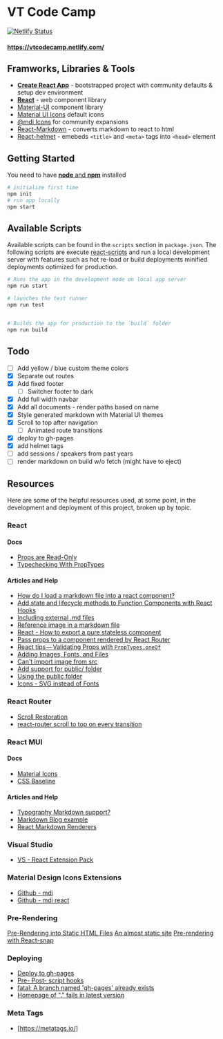 # VT Code Camp

[![Netlify Status](https://api.netlify.com/api/v1/badges/cc0bd8d8-26c8-47d7-bb64-ad0f218c0c99/deploy-status)](https://app.netlify.com/sites/vtcode-react/deploys)


#### https://vtcodecamp.netlify.com/



## Framworks, Libraries & Tools

* [**Create React App**](https://facebook.github.io/create-react-app/docs/getting-started) - bootstrapped project with community defaults & setup dev environment
* [**React**](https://reactjs.org/) - web component library
* [Material-UI](https://github.com/mui-org/material-ui) component library
* [Material UI Icons](https://material.io/tools/icons/?style=baseline) default icons
* [@mdi Icons](https://materialdesignicons.com/) for community expansions
* [React-Markdown](https://github.com/rexxars/react-markdown) - converts markdown to react to html
* [React-helmet](https://github.com/nfl/react-helmet) - emebeds `<title>` and `<meta>` tags into `<head>` element

## Getting Started

You need to have [**node** and **npm**](https://nodejs.org/en/) installed

```bash
# initialize first time
npm init
# run app locally
npm start
```

## Available Scripts

Available scripts can be found in the `scripts` section in `package.json`.  The following scripts are execute [react-scripts](https://www.npmjs.com/package/react-scripts) and run a local development server with features such as hot re-load or build deployments minified deployments optimized for production.

```bash
# Runs the app in the development mode on local app server
npm run start

# launches the test runner
npm run test


# Builds the app for production to the `build` folder
npm run build
```

## Todo

* [ ] Add yellow / blue custom theme colors
* [x] Separate out routes
* [x] Add fixed footer
  * [ ] Switcher footer to dark
* [x] Add full width navbar
* [x] Add all documents - render paths based on name
* [x] Style generated markdown with Material UI themes
* [x] Scroll to top after navigation
  * [ ] Animated route transitions
* [x] deploy to gh-pages
* [x] add helmet tags
* [ ] add sessions / speakers from past years
* [ ] render markdown on build w/o fetch (might have to eject)

## Resources

Here are some of the helpful resources used, at some point, in the development and deployment of this project, broken up by topic.

### React

#### Docs

* [Props are Read-Only](https://reactjs.org/docs/components-and-props.html#props-are-read-only)
* [Typechecking With PropTypes](https://reactjs.org/docs/typechecking-with-proptypes.html)

#### Articles and Help

* [How do I load a markdown file into a react component?](https://stackoverflow.com/a/51003410/1366033)
* [Add state and lifecycle methods to Function Components with React Hooks](https://itnext.io/add-state-and-lifecycle-methods-to-function-components-with-react-hooks-8e2bdc44d43d)
* [Including external .md files](https://github.com/rexxars/react-markdown/issues/76#issuecomment-303042418)
* [Reference image in a markdown file](https://github.com/facebook/create-react-app/issues/595#issuecomment-322766448)
* [React - How to export a pure stateless component](https://stackoverflow.com/a/44710987/1366033)
* [Pass props to a component rendered by React Router](https://tylermcginnis.com/react-router-pass-props-to-components/)
* [React tips — Validating Props with `PropTypes.oneOf`](https://medium.com/@leonardobrunolima/react-tips-validating-props-with-proptypes-24c64d58f4c0)
* [Adding Images, Fonts, and Files](https://facebook.github.io/create-react-app/docs/adding-images-fonts-and-files)
* [Can't import image from src](https://github.com/facebook/create-react-app/issues/585)
* [Add support for public/ folder](https://github.com/facebook/create-react-app/pull/703)
* [Using the public folder](https://facebook.github.io/create-react-app/docs/using-the-public-folder)
* [Icons - SVG instead of Fonts](https://github.blog/2016-02-22-delivering-octicons-with-svg/)

### React Router

* [Scroll Restoration](https://github.com/ReactTraining/react-router/blob/master/packages/react-router-dom/docs/guides/scroll-restoration.md)
* [react-router scroll to top on every transition](https://stackoverflow.com/q/36904185/1366033)

### React MUI

#### Docs

* [Material Icons](https://material.io/tools/icons/?style=baseline)
* [CSS Baseline](https://material-ui.com/style/css-baseline/)

#### Articles and Help

* [Typography Markdown support?](https://github.com/mui-org/material-ui/issues/12290#issuecomment-453930042)
* [Markdown Blog example](https://github.com/mui-org/material-ui/blob/v3.9.2/docs/src/pages/getting-started/page-layout-examples/blog/Markdown.js)
* [React Markdown Renderers](https://github.com/rexxars/react-markdown/issues/82#issuecomment-316110533)


### Visual Studio 

* [VS - React Extension Pack](https://marketplace.visualstudio.com/items?itemName=jawandarajbir.react-vscode-extension-pack)


### Material Design Icons Extensions

* [Github - mdi](https://github.com/Templarian/MaterialDesign)
* [Github - mdi react](https://github.com/Templarian/MaterialDesign-React)

### Pre-Rendering

[Pre-Rendering into Static HTML Files](https://facebook.github.io/create-react-app/docs/pre-rendering-into-static-html-files)
[An almost static site](https://medium.com/superhighfives/an-almost-static-stack-6df0a2791319)
[Pre-rendering with React-snap](https://itnext.io/pre-rendering-your-react-application-with-react-snap-234e2408ed39)

### Deploying

* [Deploy to gh-pages](https://facebook.github.io/create-react-app/docs/deployment#github-pages-https-pagesgithubcom)
* [Pre- Post- script hooks](https://medium.com/yld-engineering-blog/using-npm-pre-and-post-hooks-d89dcf2d86cf)
* [fatal: A branch named 'gh-pages' already exists](https://github.com/transitive-bullshit/react-modern-library-boilerplate/issues/15#issuecomment-372165120)
* [Homepage of "." fails in latest version](https://github.com/geelen/react-snapshot/issues/31)

### Meta Tags

* [https://metatags.io/]
